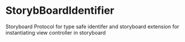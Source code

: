 # StorybBoardIdentifier

Storyboard Protocol for type safe identifer and storyboard extension for instantiating view controller in storyboard
